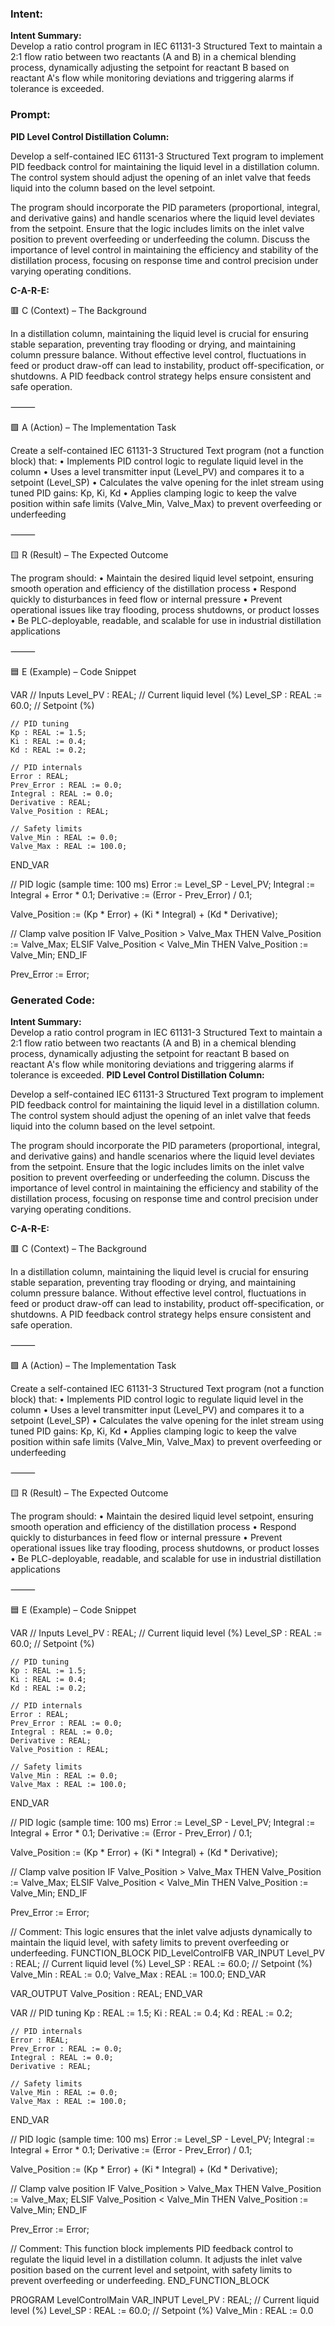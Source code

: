 ### Intent:
**Intent Summary:**  
Develop a ratio control program in IEC 61131-3 Structured Text to maintain a 2:1 flow ratio between two reactants (A and B) in a chemical blending process, dynamically adjusting the setpoint for reactant B based on reactant A's flow while monitoring deviations and triggering alarms if tolerance is exceeded.

### Prompt:
**PID Level Control Distillation Column:**

Develop a self-contained IEC 61131-3 Structured Text program to implement PID feedback control for maintaining the liquid level in a distillation column. The control system should adjust the opening of an inlet valve that feeds liquid into the column based on the level setpoint.

The program should incorporate the PID parameters (proportional, integral, and derivative gains) and handle scenarios where the liquid level deviates from the setpoint. Ensure that the logic includes limits on the inlet valve position to prevent overfeeding or underfeeding the column. Discuss the importance of level control in maintaining the efficiency and stability of the distillation process, focusing on response time and control precision under varying operating conditions.

**C-A-R-E:**

🟥 C (Context) – The Background

In a distillation column, maintaining the liquid level is crucial for ensuring stable separation, preventing tray flooding or drying, and maintaining column pressure balance. Without effective level control, fluctuations in feed or product draw-off can lead to instability, product off-specification, or shutdowns. A PID feedback control strategy helps ensure consistent and safe operation.

⸻

🟩 A (Action) – The Implementation Task

Create a self-contained IEC 61131-3 Structured Text program (not a function block) that:
	•	Implements PID control logic to regulate liquid level in the column
	•	Uses a level transmitter input (Level_PV) and compares it to a setpoint (Level_SP)
	•	Calculates the valve opening for the inlet stream using tuned PID gains: Kp, Ki, Kd
	•	Applies clamping logic to keep the valve position within safe limits (Valve_Min, Valve_Max) to prevent overfeeding or underfeeding

⸻

🟨 R (Result) – The Expected Outcome

The program should:
	•	Maintain the desired liquid level setpoint, ensuring smooth operation and efficiency of the distillation process
	•	Respond quickly to disturbances in feed flow or internal pressure
	•	Prevent operational issues like tray flooding, process shutdowns, or product losses
	•	Be PLC-deployable, readable, and scalable for use in industrial distillation applications

⸻

🟦 E (Example) – Code Snippet

VAR
    // Inputs
    Level_PV : REAL;                      // Current liquid level (%)
    Level_SP : REAL := 60.0;              // Setpoint (%)

    // PID tuning
    Kp : REAL := 1.5;
    Ki : REAL := 0.4;
    Kd : REAL := 0.2;

    // PID internals
    Error : REAL;
    Prev_Error : REAL := 0.0;
    Integral : REAL := 0.0;
    Derivative : REAL;
    Valve_Position : REAL;

    // Safety limits
    Valve_Min : REAL := 0.0;
    Valve_Max : REAL := 100.0;
END_VAR

// PID logic (sample time: 100 ms)
Error := Level_SP - Level_PV;
Integral := Integral + Error * 0.1;
Derivative := (Error - Prev_Error) / 0.1;

Valve_Position := (Kp * Error) + (Ki * Integral) + (Kd * Derivative);

// Clamp valve position
IF Valve_Position > Valve_Max THEN
    Valve_Position := Valve_Max;
ELSIF Valve_Position < Valve_Min THEN
    Valve_Position := Valve_Min;
END_IF

Prev_Error := Error;

### Generated Code:
**Intent Summary:**  
Develop a ratio control program in IEC 61131-3 Structured Text to maintain a 2:1 flow ratio between two reactants (A and B) in a chemical blending process, dynamically adjusting the setpoint for reactant B based on reactant A's flow while monitoring deviations and triggering alarms if tolerance is exceeded.
**PID Level Control Distillation Column:**

Develop a self-contained IEC 61131-3 Structured Text program to implement PID feedback control for maintaining the liquid level in a distillation column. The control system should adjust the opening of an inlet valve that feeds liquid into the column based on the level setpoint.

The program should incorporate the PID parameters (proportional, integral, and derivative gains) and handle scenarios where the liquid level deviates from the setpoint. Ensure that the logic includes limits on the inlet valve position to prevent overfeeding or underfeeding the column. Discuss the importance of level control in maintaining the efficiency and stability of the distillation process, focusing on response time and control precision under varying operating conditions.

**C-A-R-E:**

🟥 C (Context) – The Background

In a distillation column, maintaining the liquid level is crucial for ensuring stable separation, preventing tray flooding or drying, and maintaining column pressure balance. Without effective level control, fluctuations in feed or product draw-off can lead to instability, product off-specification, or shutdowns. A PID feedback control strategy helps ensure consistent and safe operation.

⸻

🟩 A (Action) – The Implementation Task

Create a self-contained IEC 61131-3 Structured Text program (not a function block) that:
	•	Implements PID control logic to regulate liquid level in the column
	•	Uses a level transmitter input (Level_PV) and compares it to a setpoint (Level_SP)
	•	Calculates the valve opening for the inlet stream using tuned PID gains: Kp, Ki, Kd
	•	Applies clamping logic to keep the valve position within safe limits (Valve_Min, Valve_Max) to prevent overfeeding or underfeeding

⸻

🟨 R (Result) – The Expected Outcome

The program should:
	•	Maintain the desired liquid level setpoint, ensuring smooth operation and efficiency of the distillation process
	•	Respond quickly to disturbances in feed flow or internal pressure
	•	Prevent operational issues like tray flooding, process shutdowns, or product losses
	•	Be PLC-deployable, readable, and scalable for use in industrial distillation applications

⸻

🟦 E (Example) – Code Snippet

VAR
    // Inputs
    Level_PV : REAL;                      // Current liquid level (%)
    Level_SP : REAL := 60.0;              // Setpoint (%)

    // PID tuning
    Kp : REAL := 1.5;
    Ki : REAL := 0.4;
    Kd : REAL := 0.2;

    // PID internals
    Error : REAL;
    Prev_Error : REAL := 0.0;
    Integral : REAL := 0.0;
    Derivative : REAL;
    Valve_Position : REAL;

    // Safety limits
    Valve_Min : REAL := 0.0;
    Valve_Max : REAL := 100.0;
END_VAR

// PID logic (sample time: 100 ms)
Error := Level_SP - Level_PV;
Integral := Integral + Error * 0.1;
Derivative := (Error - Prev_Error) / 0.1;

Valve_Position := (Kp * Error) + (Ki * Integral) + (Kd * Derivative);

// Clamp valve position
IF Valve_Position > Valve_Max THEN
    Valve_Position := Valve_Max;
ELSIF Valve_Position < Valve_Min THEN
    Valve_Position := Valve_Min;
END_IF

Prev_Error := Error;

// Comment: This logic ensures that the inlet valve adjusts dynamically to maintain the liquid level, with safety limits to prevent overfeeding or underfeeding.
FUNCTION_BLOCK PID_LevelControlFB
VAR_INPUT
    Level_PV : REAL;                      // Current liquid level (%)
    Level_SP : REAL := 60.0;              // Setpoint (%)
    Valve_Min : REAL := 0.0;
    Valve_Max : REAL := 100.0;
END_VAR

VAR_OUTPUT
    Valve_Position : REAL;
END_VAR

VAR
    // PID tuning
    Kp : REAL := 1.5;
    Ki : REAL := 0.4;
    Kd : REAL := 0.2;

    // PID internals
    Error : REAL;
    Prev_Error : REAL := 0.0;
    Integral : REAL := 0.0;
    Derivative : REAL;

    // Safety limits
    Valve_Min : REAL := 0.0;
    Valve_Max : REAL := 100.0;
END_VAR

// PID logic (sample time: 100 ms)
Error := Level_SP - Level_PV;
Integral := Integral + Error * 0.1;
Derivative := (Error - Prev_Error) / 0.1;

Valve_Position := (Kp * Error) + (Ki * Integral) + (Kd * Derivative);

// Clamp valve position
IF Valve_Position > Valve_Max THEN
    Valve_Position := Valve_Max;
ELSIF Valve_Position < Valve_Min THEN
    Valve_Position := Valve_Min;
END_IF

Prev_Error := Error;

// Comment: This function block implements PID feedback control to regulate the liquid level in a distillation column. It adjusts the inlet valve position based on the current level and setpoint, with safety limits to prevent overfeeding or underfeeding.
END_FUNCTION_BLOCK

PROGRAM LevelControlMain
VAR_INPUT
    Level_PV : REAL;                      // Current liquid level (%)
    Level_SP : REAL := 60.0;              // Setpoint (%)
    Valve_Min : REAL := 0.0
